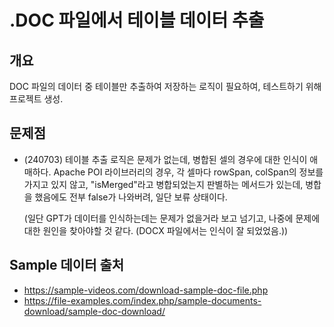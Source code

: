 # .DOC 파일에서 테이블 데이터 추출

## 개요
DOC 파일의 데이터 중 테이블만 추출하여 저장하는 로직이 필요하여, 테스트하기 위해 프로젝트 생성.

## 문제점
- (240703) 테이블 추출 로직은 문제가 없는데, 병합된 셀의 경우에 대한 인식이 애매하다. 
  Apache POI 라이브러리의 경우, 각 셀마다 rowSpan, colSpan의 정보를 가지고 있지 않고, 
  "isMerged"라고 병합되었는지 판별하는 메서드가 있는데, 병합을 했음에도 전부 false가 나와버려, 일단 보류 상태이다.  
    
  (일단 GPT가 데이터를 인식하는데는 문제가 없을거라 보고 넘기고, 나중에 문제에 대한 원인을 찾아야할 것 같다. (DOCX 파일에서는 인식이 잘 되었었음.))

## Sample 데이터 출처
- https://sample-videos.com/download-sample-doc-file.php
- https://file-examples.com/index.php/sample-documents-download/sample-doc-download/